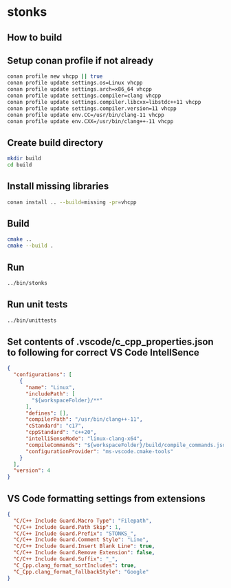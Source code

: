 # stonks

## How to build

## Setup conan profile if not already
```bash
conan profile new vhcpp || true
conan profile update settings.os=Linux vhcpp
conan profile update settings.arch=x86_64 vhcpp
conan profile update settings.compiler=clang vhcpp
conan profile update settings.compiler.libcxx=libstdc++11 vhcpp
conan profile update settings.compiler.version=11 vhcpp
conan profile update env.CC=/usr/bin/clang-11 vhcpp
conan profile update env.CXX=/usr/bin/clang++-11 vhcpp

```

## Create build directory
```bash
mkdir build
cd build
```

## Install missing libraries
```bash
conan install .. --build=missing -pr=vhcpp
```

## Build
```bash
cmake ..
cmake --build .
```

## Run
```bash
../bin/stonks
```

## Run unit tests
```bash
../bin/unittests
```

## Set contents of .vscode/c_cpp_properties.json to following for correct VS Code IntellSence
```json
{
  "configurations": [
    {
      "name": "Linux",
      "includePath": [
        "${workspaceFolder}/**"
      ],
      "defines": [],
      "compilerPath": "/usr/bin/clang++-11",
      "cStandard": "c17",
      "cppStandard": "c++20",
      "intelliSenseMode": "linux-clang-x64",
      "compileCommands": "${workspaceFolder}/build/compile_commands.json",
      "configurationProvider": "ms-vscode.cmake-tools"
    }
  ],
  "version": 4
}
```

## VS Code formatting settings from extensions
```json
{
  "C/C++ Include Guard.Macro Type": "Filepath",
  "C/C++ Include Guard.Path Skip": 1,
  "C/C++ Include Guard.Prefix": "STONKS_",
  "C/C++ Include Guard.Comment Style": "Line",
  "C/C++ Include Guard.Insert Blank Line": true,
  "C/C++ Include Guard.Remove Extension": false,
  "C/C++ Include Guard.Suffix": "_",
  "C_Cpp.clang_format_sortIncludes": true,
  "C_Cpp.clang_format_fallbackStyle": "Google"
}
```